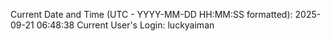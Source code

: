 Current Date and Time (UTC - YYYY-MM-DD HH:MM:SS formatted): 2025-09-21 06:48:38
Current User's Login: luckyaiman
